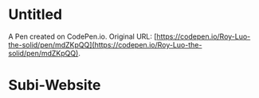 # Untitled

A Pen created on CodePen.io. Original URL: [https://codepen.io/Roy-Luo-the-solid/pen/mdZKpQQ](https://codepen.io/Roy-Luo-the-solid/pen/mdZKpQQ).

# Subi-Website
